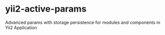 # yii2-active-params
Advanced params with storage persistence for modules and components in Yii2 Application
